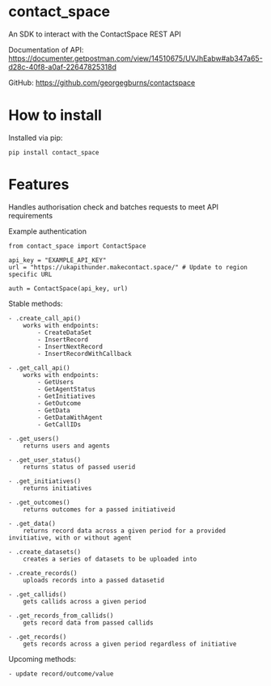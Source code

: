 # contact_space

An SDK to interact with the ContactSpace REST API

Documentation of API: https://documenter.getpostman.com/view/14510675/UVJhEabw#ab347a65-d28c-40f8-a0af-22647825318d 

GitHub: https://github.com/georgegburns/contactspace 

# How to install

Installed via pip:

    pip install contact_space


# Features
Handles authorisation check and batches requests to meet API requirements

Example authentication

    from contact_space import ContactSpace
    
    api_key = "EXAMPLE_API_KEY"
    url = "https://ukapithunder.makecontact.space/" # Update to region specific URL
    
    auth = ContactSpace(api_key, url)

Stable methods:

    - .create_call_api() 
        works with endpoints:
            - CreateDataSet
            - InsertRecord
            - InsertNextRecord
            - InsertRecordWithCallback

    - .get_call_api()
        works with endpoints:
            - GetUsers
            - GetAgentStatus
            - GetInitiatives
            - GetOutcome
            - GetData
            - GetDataWithAgent
            - GetCallIDs

    - .get_users()
        returns users and agents

    - .get_user_status()
        returns status of passed userid

    - .get_initiatives()
        returns initiatives

    - .get_outcomes()
        returns outcomes for a passed initiativeid

    - .get_data()
        returns record data across a given period for a provided invitiative, with or without agent

    - .create_datasets()
        creates a series of datasets to be uploaded into

    - .create_records()
        uploads records into a passed datasetid

    - .get_callids()
        gets callids across a given period

    - .get_records_from_callids()
        gets record data from passed callids

    - .get_records()
        gets records across a given period regardless of initiative
    

Upcoming methods:

    - update record/outcome/value

